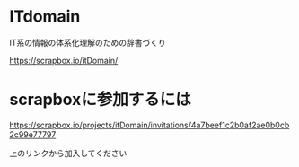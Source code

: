 # ITdomain
IT系の情報の体系化理解のための辞書づくり

https://scrapbox.io/itDomain/

# scrapboxに参加するには

https://scrapbox.io/projects/itDomain/invitations/4a7beef1c2b0af2ae0b0cb2c99e77797

上のリンクから加入してください

